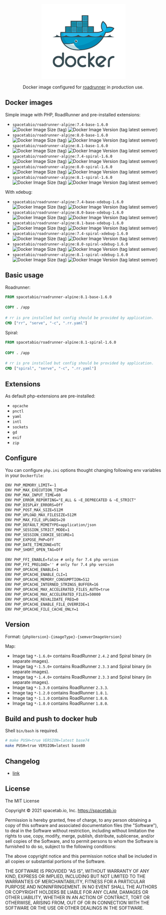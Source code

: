 <p align="center">
    <img src="https://raw.githubusercontent.com/docker-library/docs/c350af05d3fac7b5c3f6327ac82fe4d990d8729c/docker/logo.png" alt="Docker">
</p>

<p align="center">
Docker image configured for <a href="https://roadrunner.dev/">roadrunner</a> in production use.
</p> 

## Docker images

Simple image with PHP, RoadRunner and pre-installed extensions:

* `spacetabio/roadrunner-alpine:7.4-base-1.6.0` <br>
![Docker Image Size (tag)](https://img.shields.io/docker/image-size/spacetabio/roadrunner-alpine/7.4-base-1.6.0?style=flat-square)
![Docker Image Version (tag latest semver)](https://img.shields.io/docker/v/spacetabio/roadrunner-alpine/7.4-base-1.6.0?style=flat-square)
* `spacetabio/roadrunner-alpine:8.0-base-1.6.0` <br>
![Docker Image Size (tag)](https://img.shields.io/docker/image-size/spacetabio/roadrunner-alpine/8.0-base-1.6.0?style=flat-square)
![Docker Image Version (tag latest semver)](https://img.shields.io/docker/v/spacetabio/roadrunner-alpine/8.0-base-1.6.0?style=flat-square)
* `spacetabio/roadrunner-alpine:8.1-base-1.6.0` <br>
![Docker Image Size (tag)](https://img.shields.io/docker/image-size/spacetabio/roadrunner-alpine/8.1-base-1.6.0?style=flat-square)
![Docker Image Version (tag latest semver)](https://img.shields.io/docker/v/spacetabio/roadrunner-alpine/8.1-base-1.6.0?style=flat-square)
* `spacetabio/roadrunner-alpine:7.4-spiral-1.6.0` <br>
![Docker Image Size (tag)](https://img.shields.io/docker/image-size/spacetabio/roadrunner-alpine/7.4-spiral-1.6.0?style=flat-square)
![Docker Image Version (tag latest semver)](https://img.shields.io/docker/v/spacetabio/roadrunner-alpine/7.4-spiral-1.6.0?style=flat-square)
* `spacetabio/roadrunner-alpine:8.0-spiral-1.6.0` <br>
![Docker Image Size (tag)](https://img.shields.io/docker/image-size/spacetabio/roadrunner-alpine/8.0-spiral-1.6.0?style=flat-square)
![Docker Image Version (tag latest semver)](https://img.shields.io/docker/v/spacetabio/roadrunner-alpine/8.0-spiral-1.6.0?style=flat-square)
* `spacetabio/roadrunner-alpine:8.1-spiral-1.6.0` <br>
![Docker Image Size (tag)](https://img.shields.io/docker/image-size/spacetabio/roadrunner-alpine/8.1-spiral-1.6.0?style=flat-square)
![Docker Image Version (tag latest semver)](https://img.shields.io/docker/v/spacetabio/roadrunner-alpine/8.1-spiral-1.6.0?style=flat-square)

With xdebug:

* `spacetabio/roadrunner-alpine:7.4-base-xdebug-1.6.0` <br>
![Docker Image Size (tag)](https://img.shields.io/docker/image-size/spacetabio/roadrunner-alpine/7.4-base-1.6.0?style=flat-square)
![Docker Image Version (tag latest semver)](https://img.shields.io/docker/v/spacetabio/roadrunner-alpine/7.4-base-xdebug-1.6.0?style=flat-square)
* `spacetabio/roadrunner-alpine:8.0-base-xdebug-1.6.0` <br>
![Docker Image Size (tag)](https://img.shields.io/docker/image-size/spacetabio/roadrunner-alpine/8.0-base-1.6.0?style=flat-square)
![Docker Image Version (tag latest semver)](https://img.shields.io/docker/v/spacetabio/roadrunner-alpine/8.0-base-xdebug-1.6.0?style=flat-square)
* `spacetabio/roadrunner-alpine:8.1-base-xdebug-1.6.0` <br>
![Docker Image Size (tag)](https://img.shields.io/docker/image-size/spacetabio/roadrunner-alpine/8.1-base-1.6.0?style=flat-square)
![Docker Image Version (tag latest semver)](https://img.shields.io/docker/v/spacetabio/roadrunner-alpine/8.1-base-xdebug-1.6.0?style=flat-square)
* `spacetabio/roadrunner-alpine:7.4-spiral-xdebug-1.6.0` <br>
![Docker Image Size (tag)](https://img.shields.io/docker/image-size/spacetabio/roadrunner-alpine/7.4-spiral-1.6.0?style=flat-square)
![Docker Image Version (tag latest semver)](https://img.shields.io/docker/v/spacetabio/roadrunner-alpine/7.4-spiral-xdebug-1.6.0?style=flat-square)
* `spacetabio/roadrunner-alpine:8.0-spiral-xdebug-1.6.0` <br>
![Docker Image Size (tag)](https://img.shields.io/docker/image-size/spacetabio/roadrunner-alpine/8.0-spiral-1.6.0?style=flat-square)
![Docker Image Version (tag latest semver)](https://img.shields.io/docker/v/spacetabio/roadrunner-alpine/8.0-spiral-xdebug-1.6.0?style=flat-square)
* `spacetabio/roadrunner-alpine:8.1-spiral-xdebug-1.6.0` <br>
![Docker Image Size (tag)](https://img.shields.io/docker/image-size/spacetabio/roadrunner-alpine/8.1-spiral-1.6.0?style=flat-square)
![Docker Image Version (tag latest semver)](https://img.shields.io/docker/v/spacetabio/roadrunner-alpine/8.1-spiral-xdebug-1.6.0?style=flat-square)

## Basic usage

Roadrunner:

```Dockerfile
FROM spacetabio/roadrunner-alpine:8.1-base-1.6.0

COPY . /app

# rr is pre installed but config should be provided by application. 
CMD ["rr", "serve", "-c", ".rr.yaml"]
```

Spiral:

```Dockerfile
FROM spacetabio/roadrunner-alpine:8.1-spiral-1.6.0

COPY . /app

# rr is pre installed but config should be provided by application. 
CMD ["spiral", "serve", "-c", ".rr.yaml"]
```

## Extensions

As default php-extensions are pre-installed:

 * `opcache`
 * `pnctl`
 * `yaml`
 * `intl`
 * `sockets`
 * `gd`
 * `exif`
 * `zip`

## Configure

You can configure `php.ini` options thought changing following env variables in your `Dockerfile`:
 
```text
ENV PHP_MEMORY_LIMIT=-1
ENV PHP_MAX_EXECUTION_TIME=0
ENV PHP_MAX_INPUT_TIME=60
ENV PHP_ERROR_REPORTING="E_ALL & ~E_DEPRECATED & ~E_STRICT"
ENV PHP_DISPLAY_ERRORS=Off
ENV PHP_POST_MAX_SIZE=512M
ENV PHP_UPLOAD_MAX_FILESIZE=512M
ENV PHP_MAX_FILE_UPLOADS=20
ENV PHP_DEFAULT_MIMETYPE=application/json
ENV PHP_SESSION_STRICT_MODE=1
ENV PHP_SESSION_COOKIE_SECURE=1
ENV PHP_EXPOSE_PHP=Off
ENV PHP_DATE_TIMEZONE=UTC
ENV PHP_SHORT_OPEN_TAG=Off

ENV PHP_FFI_ENABLE=false # only for 7.4 php version
ENV PHP_FFI_PRELOAD='' # only for 7.4 php version
ENV PHP_OPCACHE_ENABLE=1
ENV PHP_OPCACHE_ENABLE_CLI=1
ENV PHP_OPCACHE_MEMORY_CONSUMPTION=512
ENV PHP_OPCACHE_INTERNED_STRINGS_BUFFER=16
ENV PHP_OPCACHE_MAX_ACCELERATED_FILES_AUTO=true
ENV PHP_OPCACHE_MAX_ACCELERATED_FILES=50000
ENV PHP_OPCACHE_REVALIDATE_FREQ=0
ENV PHP_OPCACHE_ENABLE_FILE_OVERRIDE=1
ENV PHP_OPCACHE_FILE_CACHE_ONLY=1
```

## Version

Format: `{phpVersion}-{imageType}-{semverImageVersion}`

Map:
 - Image tag `*-1.6.0+` contains RoadRunner `2.4.2` and Spiral binary (in separate images).
 - Image tag `*-1.5.0+` contains RoadRunner `2.3.3` and Spiral binary (in separate images).
 - Image tag `*-1.4.0+` contains RoadRunner `2.3.3` and Spiral binary (in separate images).
 - Image tag `*-1.3.0` contains RoadRunner `2.3.3`.
 - Image tag `*-1.2.0` contains RoadRunner `1.8.1`. 
 - Image tag `*-1.1.0` contains RoadRunner `1.8.0`.
 - Image tag `*-1.0.0` contains RoadRunner `1.8.0`. 

## Build and push to docker hub

Shell `bin/bash` is required.

```bash
# make PUSH=true VERSION=latest base74
make PUSH=true VERSION=latest base80
```

## Changelog

* [link](CHANGELOG.md)

## License

The MIT License

Copyright © 2021 spacetab.io, Inc. https://spacetab.io

Permission is hereby granted, free of charge, to any person obtaining a copy
of this software and associated documentation files (the "Software"), to deal
in the Software without restriction, including without limitation the rights
to use, copy, modify, merge, publish, distribute, sublicense, and/or sell
copies of the Software, and to permit persons to whom the Software is
furnished to do so, subject to the following conditions:

The above copyright notice and this permission notice shall be included in
all copies or substantial portions of the Software.

THE SOFTWARE IS PROVIDED "AS IS", WITHOUT WARRANTY OF ANY KIND, EXPRESS OR
IMPLIED, INCLUDING BUT NOT LIMITED TO THE WARRANTIES OF MERCHANTABILITY,
FITNESS FOR A PARTICULAR PURPOSE AND NONINFRINGEMENT. IN NO EVENT SHALL THE
AUTHORS OR COPYRIGHT HOLDERS BE LIABLE FOR ANY CLAIM, DAMAGES OR OTHER
LIABILITY, WHETHER IN AN ACTION OF CONTRACT, TORT OR OTHERWISE, ARISING FROM,
OUT OF OR IN CONNECTION WITH THE SOFTWARE OR THE USE OR OTHER DEALINGS IN
THE SOFTWARE.

